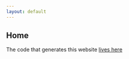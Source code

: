```yaml
---
layout: default
---
```


## Home

The code that generates this website [lives here](https://github.com/dewetblomerus/pages-jekyll-example)
